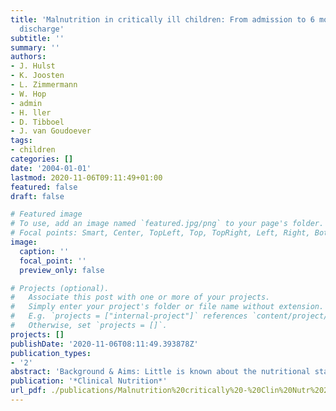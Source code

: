 ```yaml
---
title: 'Malnutrition in critically ill children: From admission to 6 months after
  discharge'
subtitle: ''
summary: ''
authors:
- J. Hulst
- K. Joosten
- L. Zimmermann
- W. Hop
- admin
- H. ller
- D. Tibboel
- J. van Goudoever
tags:
- children
categories: []
date: '2004-01-01'
lastmod: 2020-11-06T09:11:49+01:00
featured: false
draft: false

# Featured image
# To use, add an image named `featured.jpg/png` to your page's folder.
# Focal points: Smart, Center, TopLeft, Top, TopRight, Left, Right, BottomLeft, Bottom, BottomRight.
image:
  caption: ''
  focal_point: ''
  preview_only: false

# Projects (optional).
#   Associate this post with one or more of your projects.
#   Simply enter your project's folder or file name without extension.
#   E.g. `projects = ["internal-project"]` references `content/project/deep-learning/index.md`.
#   Otherwise, set `projects = []`.
projects: []
publishDate: '2020-11-06T08:11:49.393878Z'
publication_types:
- '2'
abstract: 'Background & Aims: Little is known about the nutritional status of critically ill children during hospitalisation in and after discharge from an intensive care unit. We set up a prospective, observational study to evaluate the nutritional status of children in an intensive care unit from admission up to 6 months after discharge. A secondary aim was identifying patient characteristics that influence the course of the various anthropometric parameters. Methods: The nutritional status of 293 children, 104 preterm neonates, 96 term neonates and 93 older children admitted to our multidisciplinary tertiary pediatric and neonatal intensive care unit was evaluated by anthropometry upon and during admission, at discharge and 6 weeks and 6 months following discharge. Results: Upon admission, 24% of all children appeared to be undernourished. Preterm and term neonates, but not older children, showed a decline in nutritional status during admission. At 6 months after discharge almost all children showed complete recovery of nutritional status. Length of stay and history of disease were the parameters that most adversely affected the nutritional status of preterm and term neonates at discharge and during follow-up. Conclusion: While malnutrition is a major problem in pediatric intensive care units, most children have good long-term outcome in terms of nutritional status after discharge.'
publication: '*Clinical Nutrition*'
url_pdf: ./publications/Malnutrition%20critically%20-%20Clin%20Nutr%202004.pdf
---
```

